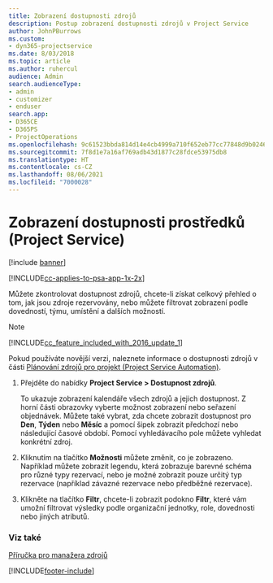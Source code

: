 ```yaml
---
title: Zobrazení dostupnosti zdrojů
description: Postup zobrazení dostupnosti zdrojů v Project Service
author: JohnPBurrows
ms.custom:
- dyn365-projectservice
ms.date: 8/03/2018
ms.topic: article
ms.author: ruhercul
audience: Admin
search.audienceType:
- admin
- customizer
- enduser
search.app:
- D365CE
- D365PS
- ProjectOperations
ms.openlocfilehash: 9c61523bbda814d14e4cb4999a710f652eb77cc77848d9b0246bd6ebde258dd7
ms.sourcegitcommit: 7f8d1e7a16af769adb43d1877c28fdce53975db8
ms.translationtype: HT
ms.contentlocale: cs-CZ
ms.lasthandoff: 08/06/2021
ms.locfileid: "7000028"
---
```

# <a name="view-resource-availability-project-service"></a>Zobrazení dostupnosti prostředků (Project Service)

[!include [banner](../includes/psa-now-project-operations.md)]

[!INCLUDE[cc-applies-to-psa-app-1x-2x](../includes/cc-applies-to-psa-app-1x-2x.md)]

Můžete zkontrolovat dostupnost zdrojů, chcete-li získat celkový přehled o tom, jak jsou zdroje rezervovány, nebo můžete filtrovat zobrazení podle dovedností, týmu, umístění a dalších možností.  
  
> [!NOTE]
> [!INCLUDE[cc_feature_included_with_2016_update_1](../includes/cc-feature-included-with-2016-update-1.md)]  
> 
>  Pokud používáte novější verzi, naleznete informace o dostupnosti zdrojů v části [Plánování zdrojů pro projekt (Project Service Automation)](../psa/schedule-resources-project.md).  

1. Přejděte do nabídky **Project Service > Dostupnost zdrojů**.  

    To ukazuje zobrazení kalendáře všech zdrojů a jejich dostupnost. Z horní části obrazovky vyberte možnost zobrazení nebo seřazení objednávek. Můžete také vybrat, zda chcete zobrazit dostupnost pro **Den**, **Týden** nebo **Měsíc** a pomocí šipek zobrazit předchozí nebo následující časové období. Pomocí vyhledávacího pole můžete vyhledat konkrétní zdroj.  

2. Kliknutím na tlačítko **Možnosti** můžete změnit, co je zobrazeno. Například můžete zobrazit legendu, která zobrazuje barevné schéma pro různé typy rezervací, nebo je možné zobrazit pouze určitý typ rezervace (například závazné rezervace nebo předběžné rezervace).  

3. Klikněte na tlačítko **Filtr**, chcete-li zobrazit podokno **Filtr**, které vám umožní filtrovat výsledky podle organizační jednotky, role, dovednosti nebo jiných atributů.  

### <a name="see-also"></a>Viz také  
 [Příručka pro manažera zdrojů](../psa/resource-manager-guide.md)


[!INCLUDE[footer-include](../includes/footer-banner.md)]
